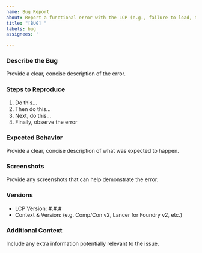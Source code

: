 ```yaml
---
name: Bug Report
about: Report a functional error with the LCP (e.g., failure to load, NOT data errors)
title: "[BUG] "
labels: bug
assignees: ''

---
```


### Describe the Bug

Provide a clear, concise description of the error.

### Steps to Reproduce

1. Do this...
2. Then do this...
3. Next, do this...
4. Finally, observe the error

### Expected Behavior

Provide a clear, concise description of what was expected to happen.

### Screenshots

Provide any screenshots that can help demonstrate the error.

### Versions

- LCP Version: #.#.#
- Context & Version: (e.g. Comp/Con v2, Lancer for Foundry v2, etc.)

### Additional Context

Include any extra information potentially relevant to the issue.
